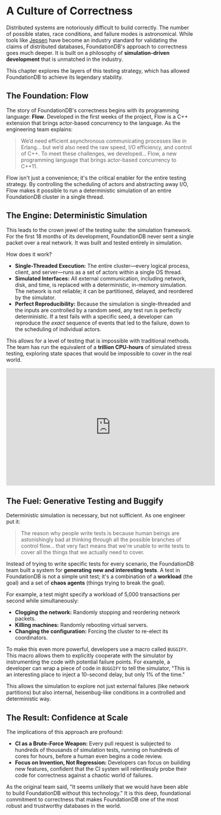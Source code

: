 # A Culture of Correctness

<!-- toc -->

Distributed systems are notoriously difficult to build correctly. The number of possible states, race conditions, and failure modes is astronomical. While tools like [Jepsen](http://jepsen.io/) have become an industry standard for validating the claims of distributed databases, FoundationDB's approach to correctness goes much deeper. It is built on a philosophy of **simulation-driven development** that is unmatched in the industry.

This chapter explores the layers of this testing strategy, which has allowed FoundationDB to achieve its legendary stability.

## The Foundation: Flow

The story of FoundationDB's correctness begins with its programming language: **Flow**. Developed in the first weeks of the project, Flow is a C++ extension that brings actor-based concurrency to the language. As the engineering team explains:

> We’d need efficient asynchronous communicating processes like in Erlang... but we’d also need the raw speed, I/O efficiency, and control of C++. To meet these challenges, we developed... Flow, a new programming language that brings actor-based concurrency to C++11.

Flow isn't just a convenience; it's the critical enabler for the entire testing strategy. By controlling the scheduling of actors and abstracting away I/O, Flow makes it possible to run a deterministic simulation of an entire FoundationDB cluster in a single thread.

## The Engine: Deterministic Simulation

This leads to the crown jewel of the testing suite: the simulation framework. For the first 18 months of its development, FoundationDB never sent a single packet over a real network. It was built and tested entirely in simulation.

How does it work?

*   **Single-Threaded Execution:** The entire cluster—every logical process, client, and server—runs as a set of actors within a single OS thread.
*   **Simulated Interfaces:** All external communication, including network, disk, and time, is replaced with a deterministic, in-memory simulation. The network is not reliable; it can be partitioned, delayed, and reordered by the simulator.
*   **Perfect Reproducibility:** Because the simulation is single-threaded and the inputs are controlled by a random seed, any test run is perfectly deterministic. If a test fails with a specific seed, a developer can reproduce the *exact* sequence of events that led to the failure, down to the scheduling of individual actors.

This allows for a level of testing that is impossible with traditional methods. The team has run the equivalent of a **trillion CPU-hours** of simulated stress testing, exploring state spaces that would be impossible to cover in the real world.

<iframe width="560" height="315" src="https://www.youtube.com/embed/4fFDFbi3toc" title="YouTube video player" frameborder="0" allow="accelerometer; autoplay; clipboard-write; encrypted-media; gyroscope; picture-in-picture" allowfullscreen></iframe>

## The Fuel: Generative Testing and Buggify

Deterministic simulation is necessary, but not sufficient. As one engineer put it:

> The reason why people write tests is because human beings are astonishingly bad at thinking through all the possible branches of control flow... that very fact means that we're unable to write tests to cover all the things that we actually need to cover.

Instead of trying to write specific tests for every scenario, the FoundationDB team built a system for **generating new and interesting tests**. A test in FoundationDB is not a simple unit test; it's a combination of a **workload** (the goal) and a set of **chaos agents** (things trying to break the goal).

For example, a test might specify a workload of 5,000 transactions per second while simultaneously:

*   **Clogging the network:** Randomly stopping and reordering network packets.
*   **Killing machines:** Randomly rebooting virtual servers.
*   **Changing the configuration:** Forcing the cluster to re-elect its coordinators.

To make this even more powerful, developers use a macro called `BUGGIFY`. This macro allows them to explicitly cooperate with the simulator by instrumenting the code with potential failure points. For example, a developer can wrap a piece of code in `BUGGIFY` to tell the simulator, "This is an interesting place to inject a 10-second delay, but only 1% of the time."

This allows the simulation to explore not just external failures (like network partitions) but also internal, heisenbug-like conditions in a controlled and deterministic way.

## The Result: Confidence at Scale

The implications of this approach are profound:

*   **CI as a Brute-Force Weapon:** Every pull request is subjected to hundreds of thousands of simulation tests, running on hundreds of cores for hours, before a human even begins a code review.
*   **Focus on Invention, Not Regression:** Developers can focus on building new features, confident that the CI system will relentlessly probe their code for correctness against a chaotic world of failures.

As the original team said, "It seems unlikely that we would have been able to build FoundationDB without this technology." It is this deep, foundational commitment to correctness that makes FoundationDB one of the most robust and trustworthy databases in the world.

